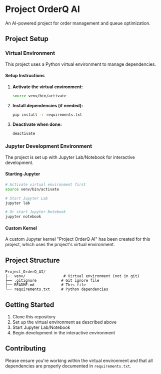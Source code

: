 # Project OrderQ AI

An AI-powered project for order management and queue optimization.

## Project Setup

### Virtual Environment
This project uses a Python virtual environment to manage dependencies.

#### Setup Instructions
1. **Activate the virtual environment:**
   ```bash
   source venv/bin/activate
   ```

2. **Install dependencies (if needed):**
   ```bash
   pip install -r requirements.txt
   ```

3. **Deactivate when done:**
   ```bash
   deactivate
   ```

### Jupyter Development Environment
The project is set up with Jupyter Lab/Notebook for interactive development.

#### Starting Jupyter
```bash
# Activate virtual environment first
source venv/bin/activate

# Start Jupyter Lab
jupyter lab

# Or start Jupyter Notebook
jupyter notebook
```

#### Custom Kernel
A custom Jupyter kernel "Project OrderQ AI" has been created for this project, which uses the project's virtual environment.

## Project Structure
```
Project_OrderQ_AI/
├── venv/                 # Virtual environment (not in git)
├── .gitignore           # Git ignore file
├── README.md            # This file
└── requirements.txt     # Python dependencies
```

## Getting Started
1. Clone this repository
2. Set up the virtual environment as described above
3. Start Jupyter Lab/Notebook
4. Begin development in the interactive environment

## Contributing
Please ensure you're working within the virtual environment and that all dependencies are properly documented in `requirements.txt`.
